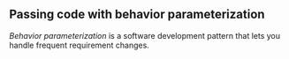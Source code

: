 Passing code with behavior parameterization
----------

 _Behavior parameterization_ is a software development pattern that lets you handle frequent requirement changes.

